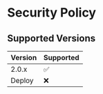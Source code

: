 # Security Policy

## Supported Versions

| Version | Supported          |
| ------- | ------------------ |
| 2.0.x   | :white_check_mark: |
| Deploy  | :x:                |
